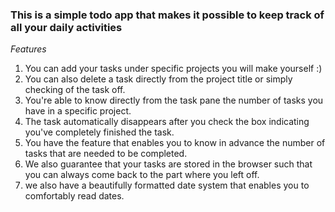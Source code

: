 ### This is a simple todo app that makes it possible to keep track of all your daily activities

_Features_

1. You can add your tasks under specific projects you will make yourself :)
2. You can also delete a task directly from the project title or simply checking of the task off.
3. You're able to know directly from the task pane the number of tasks you have in a specific project.
4. The task automatically disappears after you check the box indicating you've completely finished the task.
5. You have the feature that enables you to know in advance the number of tasks that are needed to be completed.
6. We also guarantee that your tasks are stored in the browser such that you can always come back to the part where you left off.
7. we also have a beautifully formatted date system that enables you to comfortably read dates.
